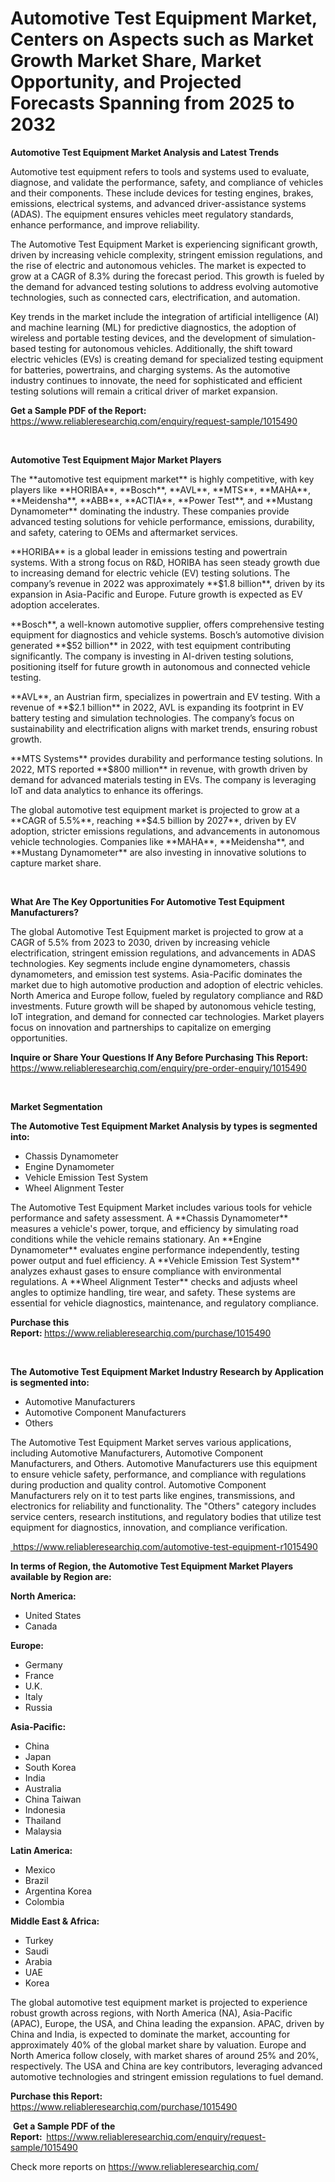 <p><h1>Automotive Test Equipment Market, Centers on Aspects such as Market Growth Market Share, Market Opportunity, and Projected Forecasts Spanning from 2025 to 2032</h1></p><p><strong>Automotive Test Equipment Market Analysis and Latest Trends</strong></p>
<p><p>Automotive test equipment refers to tools and systems used to evaluate, diagnose, and validate the performance, safety, and compliance of vehicles and their components. These include devices for testing engines, brakes, emissions, electrical systems, and advanced driver-assistance systems (ADAS). The equipment ensures vehicles meet regulatory standards, enhance performance, and improve reliability.</p><p>The Automotive Test Equipment Market is experiencing significant growth, driven by increasing vehicle complexity, stringent emission regulations, and the rise of electric and autonomous vehicles. The market is expected to grow at a CAGR of 8.3% during the forecast period. This growth is fueled by the demand for advanced testing solutions to address evolving automotive technologies, such as connected cars, electrification, and automation.</p><p>Key trends in the market include the integration of artificial intelligence (AI) and machine learning (ML) for predictive diagnostics, the adoption of wireless and portable testing devices, and the development of simulation-based testing for autonomous vehicles. Additionally, the shift toward electric vehicles (EVs) is creating demand for specialized testing equipment for batteries, powertrains, and charging systems. As the automotive industry continues to innovate, the need for sophisticated and efficient testing solutions will remain a critical driver of market expansion.</p></p>
<p><strong>Get a Sample PDF of the Report:&nbsp;</strong> <a href="https://www.reliableresearchiq.com/enquiry/request-sample/1015490?utm_campaign=1087&utm_medium=2&utm_source=Github&utm_content=ia&utm_term=23012025&utm_id=automotive-test-equipment">https://www.reliableresearchiq.com/enquiry/request-sample/1015490</a></p>
<p>&nbsp;</p>
<p><strong>Automotive Test Equipment Major Market Players</strong></p>
<p><p>The **automotive test equipment market** is highly competitive, with key players like **HORIBA**, **Bosch**, **AVL**, **MTS**, **MAHA**, **Meidensha**, **ABB**, **ACTIA**, **Power Test**, and **Mustang Dynamometer** dominating the industry. These companies provide advanced testing solutions for vehicle performance, emissions, durability, and safety, catering to OEMs and aftermarket services.</p><p>**HORIBA** is a global leader in emissions testing and powertrain systems. With a strong focus on R&D, HORIBA has seen steady growth due to increasing demand for electric vehicle (EV) testing solutions. The company’s revenue in 2022 was approximately **$1.8 billion**, driven by its expansion in Asia-Pacific and Europe. Future growth is expected as EV adoption accelerates.</p><p>**Bosch**, a well-known automotive supplier, offers comprehensive testing equipment for diagnostics and vehicle systems. Bosch’s automotive division generated **$52 billion** in 2022, with test equipment contributing significantly. The company is investing in AI-driven testing solutions, positioning itself for future growth in autonomous and connected vehicle testing.</p><p>**AVL**, an Austrian firm, specializes in powertrain and EV testing. With a revenue of **$2.1 billion** in 2022, AVL is expanding its footprint in EV battery testing and simulation technologies. The company’s focus on sustainability and electrification aligns with market trends, ensuring robust growth.</p><p>**MTS Systems** provides durability and performance testing solutions. In 2022, MTS reported **$800 million** in revenue, with growth driven by demand for advanced materials testing in EVs. The company is leveraging IoT and data analytics to enhance its offerings.</p><p>The global automotive test equipment market is projected to grow at a **CAGR of 5.5%**, reaching **$4.5 billion by 2027**, driven by EV adoption, stricter emissions regulations, and advancements in autonomous vehicle technologies. Companies like **MAHA**, **Meidensha**, and **Mustang Dynamometer** are also investing in innovative solutions to capture market share.</p></p>
<p>&nbsp;</p>
<p><strong>What Are The Key Opportunities For Automotive Test Equipment Manufacturers?</strong></p>
<p><p>The global Automotive Test Equipment market is projected to grow at a CAGR of 5.5% from 2023 to 2030, driven by increasing vehicle electrification, stringent emission regulations, and advancements in ADAS technologies. Key segments include engine dynamometers, chassis dynamometers, and emission test systems. Asia-Pacific dominates the market due to high automotive production and adoption of electric vehicles. North America and Europe follow, fueled by regulatory compliance and R&D investments. Future growth will be shaped by autonomous vehicle testing, IoT integration, and demand for connected car technologies. Market players focus on innovation and partnerships to capitalize on emerging opportunities.</p></p>
<p><strong>Inquire or Share Your Questions If Any Before Purchasing This Report:</strong> <a href="https://www.reliableresearchiq.com/enquiry/pre-order-enquiry/1015490?utm_campaign=1087&utm_medium=2&utm_source=Github&utm_content=ia&utm_term=23012025&utm_id=automotive-test-equipment">https://www.reliableresearchiq.com/enquiry/pre-order-enquiry/1015490</a></p>
<p>&nbsp;</p>
<p><strong>Market Segmentation</strong></p>
<p><strong>The Automotive Test Equipment Market Analysis by types is segmented into:</strong></p>
<p><ul><li>Chassis Dynamometer</li><li>Engine Dynamometer</li><li>Vehicle Emission Test System</li><li>Wheel Alignment Tester</li></ul></p>
<p><p>The Automotive Test Equipment Market includes various tools for vehicle performance and safety assessment. A **Chassis Dynamometer** measures a vehicle's power, torque, and efficiency by simulating road conditions while the vehicle remains stationary. An **Engine Dynamometer** evaluates engine performance independently, testing power output and fuel efficiency. A **Vehicle Emission Test System** analyzes exhaust gases to ensure compliance with environmental regulations. A **Wheel Alignment Tester** checks and adjusts wheel angles to optimize handling, tire wear, and safety. These systems are essential for vehicle diagnostics, maintenance, and regulatory compliance.</p></p>
<p><strong>Purchase this Report:&nbsp;</strong><a href="https://www.reliableresearchiq.com/purchase/1015490?utm_campaign=1087&utm_medium=2&utm_source=Github&utm_content=ia&utm_term=23012025&utm_id=automotive-test-equipment">https://www.reliableresearchiq.com/purchase/1015490</a></p>
<p>&nbsp;</p>
<p><strong>The Automotive Test Equipment Market Industry Research by Application is segmented into:</strong></p>
<p><ul><li>Automotive Manufacturers</li><li>Automotive Component Manufacturers</li><li>Others</li></ul></p>
<p><p>The Automotive Test Equipment Market serves various applications, including Automotive Manufacturers, Automotive Component Manufacturers, and Others. Automotive Manufacturers use this equipment to ensure vehicle safety, performance, and compliance with regulations during production and quality control. Automotive Component Manufacturers rely on it to test parts like engines, transmissions, and electronics for reliability and functionality. The "Others" category includes service centers, research institutions, and regulatory bodies that utilize test equipment for diagnostics, innovation, and compliance verification.</p></p>
<p><a href="https://www.reliableresearchiq.com/automotive-test-equipment-r1015490?utm_campaign=1087&utm_medium=2&utm_source=Github&utm_content=ia&utm_term=23012025&utm_id=automotive-test-equipment">&nbsp;https://www.reliableresearchiq.com/automotive-test-equipment-r1015490</a></p>
<p><strong>In terms of Region, the Automotive Test Equipment Market Players available by Region are:</strong></p>
<p>
    <p> <strong> North America: </strong>
        <ul>
            <li>United States</li>
            <li>Canada</li>
        </ul>
        </p> 
    <p> <strong> Europe: </strong>
        <ul>
            <li>Germany</li>
            <li>France</li>
            <li>U.K.</li>
            <li>Italy</li>
            <li>Russia</li>
        </ul>
        </p> 
    <p> <strong> Asia-Pacific: </strong>
        <ul>
            <li>China</li>
            <li>Japan</li>
            <li>South Korea</li>
            <li>India</li>
            <li>Australia</li>
            <li>China Taiwan</li>
            <li>Indonesia</li>
            <li>Thailand</li>
            <li>Malaysia</li>
        </ul>
        </p> 
    <p> <strong> Latin America: </strong>
        <ul>
            <li>Mexico</li>
            <li>Brazil</li>
            <li>Argentina Korea</li>
            <li>Colombia</li>
        </ul>
        </p> 
    <p> <strong> Middle East & Africa: </strong>
        <ul>
            <li>Turkey</li>
            <li>Saudi</li>
            <li>Arabia</li>
            <li>UAE</li>
            <li>Korea</li>
        </ul>
    </p>
    </p>
<p><p>The global automotive test equipment market is projected to experience robust growth across regions, with North America (NA), Asia-Pacific (APAC), Europe, the USA, and China leading the expansion. APAC, driven by China and India, is expected to dominate the market, accounting for approximately 40% of the global market share by valuation. Europe and North America follow closely, with market shares of around 25% and 20%, respectively. The USA and China are key contributors, leveraging advanced automotive technologies and stringent emission regulations to fuel demand.</p></p>
<p><strong>Purchase this Report: </strong><a href="https://www.reliableresearchiq.com/purchase/1015490?utm_campaign=1087&utm_medium=2&utm_source=Github&utm_content=ia&utm_term=23012025&utm_id=automotive-test-equipment">https://www.reliableresearchiq.com/purchase/1015490</a></p>
<p>&nbsp;<strong>Get a Sample PDF of the Report:&nbsp;&nbsp;</strong><a href="https://www.reliableresearchiq.com/enquiry/request-sample/1015490?utm_campaign=1087&utm_medium=2&utm_source=Github&utm_content=ia&utm_term=23012025&utm_id=automotive-test-equipment">https://www.reliableresearchiq.com/enquiry/request-sample/1015490</a></p>
<p><strong></strong></p>
<p>Check more reports on <a href="https://www.reliableresearchiq.com/?utm_campaign=1087&utm_medium=2&utm_source=Github&utm_content=ia&utm_term=23012025&utm_id=automotive-test-equipment">https://www.reliableresearchiq.com/</a></p>